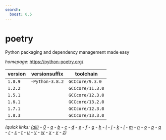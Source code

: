 ```yaml
---
search:
  boost: 0.5
---
```

# poetry

Python packaging and dependency management made easy

*homepage*: <https://python-poetry.org/>

version | versionsuffix | toolchain
--------|---------------|----------
``1.0.9`` | ``-Python-3.8.2`` | ``GCCcore/9.3.0``
``1.2.2`` |  | ``GCCcore/11.3.0``
``1.5.1`` |  | ``GCCcore/12.3.0``
``1.6.1`` |  | ``GCCcore/13.2.0``
``1.7.1`` |  | ``GCCcore/12.3.0``
``1.8.3`` |  | ``GCCcore/13.3.0``


*(quick links: [(all)](../index.md) - [0](../0/index.md) - [a](../a/index.md) - [b](../b/index.md) - [c](../c/index.md) - [d](../d/index.md) - [e](../e/index.md) - [f](../f/index.md) - [g](../g/index.md) - [h](../h/index.md) - [i](../i/index.md) - [j](../j/index.md) - [k](../k/index.md) - [l](../l/index.md) - [m](../m/index.md) - [n](../n/index.md) - [o](../o/index.md) - [p](../p/index.md) - [q](../q/index.md) - [r](../r/index.md) - [s](../s/index.md) - [t](../t/index.md) - [u](../u/index.md) - [v](../v/index.md) - [w](../w/index.md) - [x](../x/index.md) - [y](../y/index.md) - [z](../z/index.md))*

